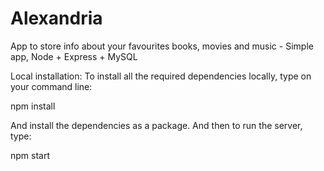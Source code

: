 # Alexandria
App to store info about your favourites books, movies and music - Simple app, Node + Express + MySQL 

Local installation: To install all the required dependencies locally, type on your command line:

npm install

And install the dependencies as a package. And then to run the server, type:

npm start
